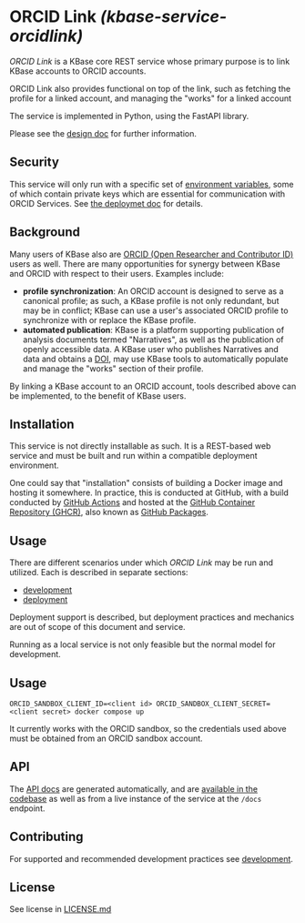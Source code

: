 # ORCID Link  _(kbase-service-orcidlink)_

*ORCID Link* is a KBase core REST service whose primary purpose is to link KBase accounts to ORCID accounts.

ORCID Link also provides functional on top of the link, such as fetching the profile for a linked account, and managing the "works" for a linked account

The service is implemented in Python, using the FastAPI library.

Please see the [design doc](docs/design/design.md) for further information.

## Security

This service will only run with a specific set of [environment variables](docs/operation/deployment.md#environment-variables), some of which contain private keys which are essential for communication with ORCID Services. See [the deploymet doc](docs/operation/deployment.md) for details.

## Background

Many users of KBase also are [ORCID (Open Researcher and Contributor ID)](https://orcid.org) users as well. There are many opportunities for synergy between KBase and ORCID with respect to their users. Examples include:

- **profile synchronization**: An ORCID account is designed to serve as a canonical profile; as such, a KBase profile is not only redundant, but may be in conflict; KBase can use a user's associated ORCID profile to synchronize with or replace the KBase profile.
- **automated publication**: KBase is a platform supporting publication of analysis documents termed "Narratives", as well as the publication of openly accessible data. A KBase user who publishes Narratives and data and obtains a [DOI](https://doi.org), may use KBase tools to automatically populate and manage the "works" section of their profile.

By linking a KBase account to an ORCID account, tools described above can be implemented, to the benefit of KBase users.

## Installation

This service is not directly installable as such. It is a REST-based web service and must be built and run within a compatible deployment environment.

One could say that "installation" consists of building a Docker image and hosting it somewhere. In practice, this is conducted at GitHub, with a build conducted by [GitHub Actions](docs/operation/deployment.md#github-actions) and hosted at the [GitHub Container Repository (GHCR)](https://ghcr.io), also known as [GitHub Packages](https://github.com/features/packages).


## Usage

There are different scenarios under which *ORCID Link* may be run and utilized. Each is described in separate sections:

- [development](docs/development/development.md)
- [deployment](docs/operation/deployment.md)

Deployment support is described, but deployment practices and mechanics are out of scope of this document and service.

Running as a local service is not only feasible but the normal model for development.

## Usage

```shell
ORCID_SANDBOX_CLIENT_ID=<client id> ORCID_SANDBOX_CLIENT_SECRET=<client secret> docker compose up
```

It currently works with the ORCID sandbox, so the credentials used above must be obtained from an ORCID sandbox account.

## API

The [API docs](docs/api/index.md) are generated automatically, and are [available in the codebase](docs/api/index.md) as well as from a live instance of the service at the `/docs` endpoint. 

## Contributing

For supported and recommended development practices see [development](docs/development/development.md).



## License

See license in [LICENSE.md](LICENSE.md)